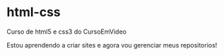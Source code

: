 # html-css
 Curso de html5 e css3 do CursoEmVideo

 Estou aprendendo a criar sites e agora vou gerenciar meus repositorios!
